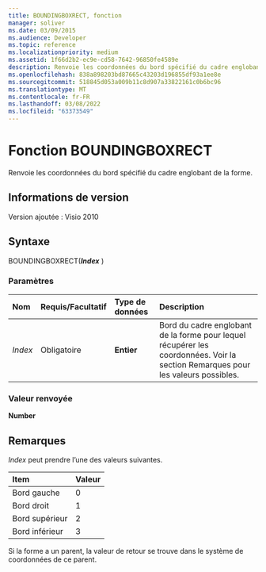 ```yaml
---
title: BOUNDINGBOXRECT, fonction
manager: soliver
ms.date: 03/09/2015
ms.audience: Developer
ms.topic: reference
ms.localizationpriority: medium
ms.assetid: 1f66d2b2-ec9e-cd58-7642-96850fe4589e
description: Renvoie les coordonnées du bord spécifié du cadre englobant de la forme.
ms.openlocfilehash: 838a898203bd87665c43203d196855df93a1ee8e
ms.sourcegitcommit: 518845d053a009b11c8d907a33822161c0b6bc96
ms.translationtype: MT
ms.contentlocale: fr-FR
ms.lasthandoff: 03/08/2022
ms.locfileid: "63373549"
---
```

# <a name="boundingboxrect-function"></a>Fonction BOUNDINGBOXRECT

Renvoie les coordonnées du bord spécifié du cadre englobant de la forme.
  
## <a name="version-information"></a>Informations de version

Version ajoutée : Visio 2010

  
## <a name="syntax"></a>Syntaxe

BOUNDINGBOXRECT(***Index*** )
  
### <a name="parameters"></a>Paramètres

|**Nom**|**Requis/Facultatif**|**Type de données**|**Description**|
|:-----|:-----|:-----|:-----|
| *Index* <br/> |Obligatoire  <br/> |**Entier** <br/> |Bord du cadre englobant de la forme pour lequel récupérer les coordonnées. Voir la section Remarques pour les valeurs possibles. |

### <a name="return-value"></a>Valeur renvoyée

 **Number**
  
## <a name="remarks"></a>Remarques

 *Index* peut prendre l’une des valeurs suivantes.
  
|**Item**|**Valeur**|
|:-----|:-----|
|Bord gauche  <br/> |0  <br/> |
|Bord droit  <br/> |1  <br/> |
|Bord supérieur  <br/> |2  <br/> |
|Bord inférieur  <br/> |3  <br/> |

Si la forme a un parent, la valeur de retour se trouve dans le système de coordonnées de ce parent.
  